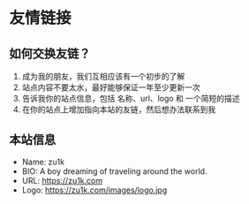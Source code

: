 # 友情链接


## 如何交换友链？

1. 成为我的朋友，我们互相应该有一个初步的了解
2. 站点内容不要太水，最好能够保证一年至少更新一次
3. 告诉我你的站点信息，包括 名称、url、logo 和 一个简短的描述
4. 在你的站点上增加指向本站的友链，然后想办法联系到我

## 本站信息

- Name: zu1k
- BIO: A boy dreaming of traveling around the world.
- URL: https://zu1k.com
- Logo: https://zu1k.com/images/logo.jpg

